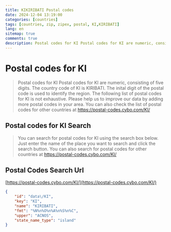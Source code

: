 ```yaml
---
title: KIKIRIBATI Postal codes 
date: 2024-12-04 13:19:00
categories: [countries]
tags: [countries, zip, zipex, postal, KI,KIRIBATI]
lang: en
sitemap: true
comments: true
description: Postal codes for KI Postal codes for KI are numeric, consisting of five digits. The country code of KI is KIRIBATI. The inital digit of the postal code is used to identify the region. The following list of postal codes for KI is not exhaustive. Please help us to improve our data by adding more postal codes in your area. You can also check the list of postal codes for other countries at https://postal-codes.cybo.com/KI/
---
```


# Postal codes for KI
> Postal codes for KI Postal codes for KI are numeric, consisting of five digits. The country code of KI is KIRIBATI. The inital digit of the postal code is used to identify the region. The following list of postal codes for KI is not exhaustive. Please help us to improve our data by adding more postal codes in your area. You can also check the list of postal codes for other countries at https://postal-codes.cybo.com/KI/

## Postal codes for KI Search 
> You can search for postal codes for KI using the search box below. Just enter the name of the place you want to search and click the search button. You can also search for postal codes for other countries at https://postal-codes.cybo.com/KI/

## Postal Codes Search Url

[https://postal-codes.cybo.com/KI/](https://postal-codes.cybo.com/KI/)
```json
{
    "id": "data\/KI",
    "key": "KI",
    "name": "KIRIBATI",
    "fmt": "%N%n%O%n%A%n%S%n%C",
    "upper": "ACNOS",
    "state_name_type": "island"
}
```
